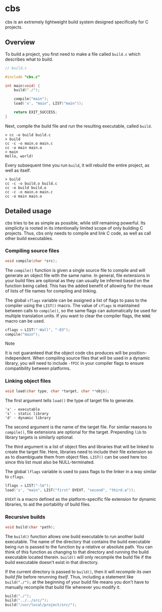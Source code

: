 # cbs

cbs is an extremely lightweight build system designed specifically for C projects. 

## Overview

To build a project, you first need to make a file called `build.c` which describes what to build.

```c
// build.c

#include "cbs.c"

int main(void) {
    build("./");

    compile("main");
    load('x', "main", LIST("main"));

    return EXIT_SUCCESS;
}
```

Next, compile the build file and run the resulting executable, called `build`.

```console
> cc -o build build.c
> build
cc -c -o main.o main.c
cc -o main main.o
> main
Hello, world!
```

Every subsequent time you run `build`, it will rebuild the entire project, as well as itself.

```console
> build
cc -c -o build.o build.c
cc -o build build.o
cc -c -o main.o main.c
cc -o main main.o
```

## Detailed usage
cbs tries to be as simple as possible, while still remaining powerful. Its simplicity is rooted in its intentionally limited scope of only building C projects. Thus, cbs only needs to compile and link C code, as well as call other build executables.

### Compiling source files

```c
void compile(char *src);
```

The `compile()` function is given a single source file to compile and will generate an object file with the same name. In general, file extensions in your build files are optional as they can usually be inferred based on the function being called. This has the added benefit of allowing for the reuse of lists of file names for compiling and linking.

The global `cflags` variable can be assigned a list of flags to pass to the compiler using the `LIST()` macro. The value of `cflags` is maintained between calls to `compile()`, so the same flags can automatically be used for multiple translation units. If you want to clear the compiler flags, the `NONE` macro can be used.

```c
cflags = LIST("-Wall", "-O3");
compile("main");
```

> [!NOTE]
> It is not guaranteed that the object code cbs produces will be position-independent. When compiling source files that will be used in a dynamic library, you will need to include `-fPIC` in your compiler flags to ensure compatibility between platforms.

### Linking object files

```c
void load(char type, char *target, char **objs);
```

The first argument tells `load()` the type of target file to generate.

```
'x' - executable
's' - static library
'd' - dynamic library
```

The second argument is the name of the target file. For similar reasons to `compile()`, file extensions are optional for the target. Prepending `lib` to library targets is similarly optional.

The third argument is a list of object files and libraries that will be linked to create the target file. Here, libraries need to include their file extension so as to disambiguate them from object files. `LIST()` can be used here too since this list must also be NULL-terminated.

The global `lflags` variable is used to pass flags to the linker in a way similar to `cflags`.

```c
lflags = LIST("-lm");
load('s', "main", LIST("first" DYEXT, "second", "third.a"));
```

`DYEXT` is a macro defined as the platform-specific file extension for dynamic libraries, to aid the portability of build files.

### Recursive builds

```c
void build(char *path);
```

The `build()` function allows one build executable to run another build executable. The name of the directory that contains the build executable being run is passed to the function by a relative or absolute path. You can think of this function as changing to that directory and running the build executable located therein. `build()` will only recompile the build file if the build executable doesn't exist in that directory.

If the current directory is passed to `build()`, then it will *recompile its own build file* before rerunning *itself*. Thus, including a statement like `build("./");` at the beginning of your build file means you don't have to manually recompile that build file whenever you modify it.

```c
build("./");
build("../../src/");
build("/usr/local/project/src/");
```

